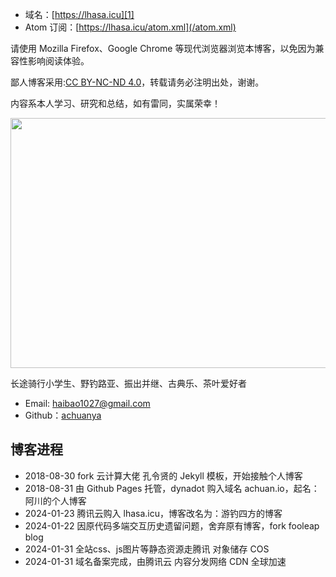 * 域名：[https://lhasa.icu][1]
* Atom 订阅：[https://lhasa.icu/atom.xml](/atom.xml)

请使用 Mozilla Firefox、Google Chrome 等现代浏览器浏览本博客，以免因为兼容性影响阅读体验。

鄙人博客采用:[CC BY-NC-ND 4.0][1]，转载请务必注明出处，谢谢。

内容系本人学习、研究和总结，如有雷同，实属荣幸！

<img class="my-photo" style="width:600px;height:400px;" src="https://github.com/achuanya/achuanya/blob/main/my-photo.jpg">

长途骑行小学生、野钓路亚、振出并继、古典乐、茶叶爱好者

- Email: <haibao1027@gmail.com>
- Github：[achuanya][2]

## 博客进程

* 2018-08-30 fork 云计算大佬 孔令贤的 Jekyll 模板，开始接触个人博客
* 2018-08-31 由 Github Pages 托管，dynadot 购入域名 achuan.io，起名：阿川的个人博客
* 2024-01-23 腾讯云购入 lhasa.icu，博客改名为：游钓四方的博客
* 2024-01-22 因原代码多端交互历史遗留问题，舍弃原有博客，fork fooleap blog
* 2024-01-31 全站css、js图片等静态资源走腾讯 对象储存 COS
* 2024-01-31 域名备案完成，由腾讯云 内容分发网络 CDN 全球加速

[1]: https://lhasa.icu
[2]: https://creativecommons.org/licenses/by-nc-nd/3.0/deed.zh-hans
[3]: https://github.com/achuanya
